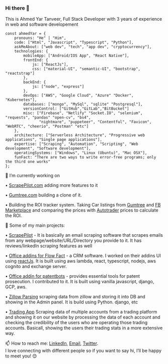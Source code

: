 ### Hi there 👋
This is Ahmed Yar Tanveer, Full Stack Developer with 3 years of experience in web and software developement

```
const ahmedYar = {
    pronouns: "He" | "Him",
    code: ["Html", "Javascript", "Typescript", "Python"],
    askMeAbout: ["web dev", "tech", "app dev", "cryptocurrency"],
    technologies: {
        mobileApp: ["Android/IOS App", "React Native"],
        frontEnd: {
            js: ["ReactJs"],
            css: ["material-UI", "semantic-UI", "bootstrap", "reactstrap"]
        },
        backEnd: {
            js: ["node", "express"]
        },
        devOps: ["AWS", "Google Cloud", "Azure" "Docker", "Kubernetes"],
        databases: ["mongo", "MySql", "sqlite" "Postgresql"],
        versionControl: ["GitHub","GitLab","BitBucket"]
        misc: ["Firebase", "Netlify" "Socket.IO", "selenium", "requests", "pandas" "open-cv", "bs4", 
               "nightmare", "puppeteer", "Contentful", "Favicon", "WebRTC", "cheerio", "Postman" "etc"]
    },
    architecture: ["Serverless Architecture", "Progressive web applications", "Single page applications"],
    expertise: ["Scraping", "Automation", "Scripting", "Web development", "Software development"],
    operatingSystems: ["Windows", "Linux (Ubuntu)", "Mac OSX"],
    funFact: "There are two ways to write error-free programs; only the third one works"
};
```
🔭 I’m currently working on 

• [ScrapePilot.com](https://scrapepilot.com) adding more features to it

• [Gumtree.com](https://gumtree.com) building a clone of it.

• Building the ROI tracker system. Taking Car listings from [Gumtree](https://gumtree.com) and [FB Marketplace](https://www.facebook.com/marketplace) and comparing the prices with [Autotrader](https://www.autotrader.com/) prices to calculate the ROI.
    
🚀 Some of my main projects:

• [ScrapePilot](https://scrapepilot.com) - It is basically an email scraping software that scrapes emails from any webpage/website/URL/Directory you provide to it. It has reviews/linkedIn scraping features as well

• [Office addins for Flow Fact](https://www.flowfact.de) - a CRM software. I worked on their addins UI using [reactJs](react.com). It is built using aws lambda, react, typescript, nodejs, aws cognito and exchange server.

• [Office addin for patentbots](https://www.patentbots.com) - provides essential tools for patent prosecution. I contributed to it. It is built using vanilla javascript, django, GCP, aws.

•  [Zillow Parsing](https://www.zillow.webdrvn.com) scraping data from zillow and storing it into DB and showing in the Admin panel. It is build using Python. django, etc

• [Trading App](http://3.129.18.51:8000/admin) Scraping data of multiple accounts from a trading platform and showing it on our website by processing the data of each account and checking the credibility of the users who are operating those trading accounts. Basicall, showing the users their trading stats in a more extensive way.

📫 How to reach me: [LinkedIn](https://www.linkedin.com/in/ahmed-yar-tanveer-371486169/), [Email](ahmedyarabbassi@gmail.com), [Twitter](https://www.twitter.com/ahmedyar123).   
   I love connecting with different people so if you want to say hi, I’ll be happy to meet you! 😊
